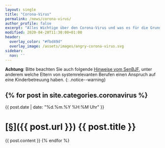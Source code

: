 ```yaml
---
layout: single
title: "Corona-Virus"
permalink: /news/corona-virus/
author_profile: false
excerpt: "Alles Wichtige über den Corona-Virus und was es für die Grundschule am Brandwerder bedeutet."
modified: 2020-04-28T11:30:00+01:00
header:
  overlay_color: "#fbd49d"
  overlay_image: /assets/images/angry-corona-virus.svg
sidebar:
  nav: ''
---
```


**Achtung**: Bitte beachten Sie auch folgende [Hinweise vom SenBJF](https://www.berlin.de/sen/bjf/coronavirus/aktuelles/), unter anderem welche Eltern von systemrelevanten Berufen einen Anspruch auf eine Kinderbetreuung haben.
{: .notice--warning}

{% for post in site.categories.coronavirus %}
---

{{ post.date | date: "%d.%m.%Y %H:%M Uhr" }}

# [§]({{ post.url }}) {{ post.title }}

{{ post.content }}
{% endfor %}
